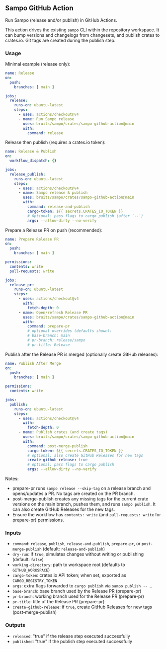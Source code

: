 ## Sampo GitHub Action

Run Sampo (release and/or publish) in GitHub Actions.

This action drives the existing `sampo` CLI within the repository workspace. It can bump versions and changelogs from changesets, and publish crates to crates.io. Git tags are created during the publish step.

### Usage

Minimal example (release only):

```yaml
name: Release
on:
  push:
    branches: [ main ]

jobs:
  release:
    runs-on: ubuntu-latest
    steps:
      - uses: actions/checkout@v4
      - name: Run Sampo release
        uses: bruits/sampo/crates/sampo-github-action@main
        with:
          command: release
```

Release then publish (requires a crates.io token):

```yaml
name: Release & Publish
on:
  workflow_dispatch: {}

jobs:
  release_publish:
    runs-on: ubuntu-latest
    steps:
      - uses: actions/checkout@v4
      - name: Sampo release & publish
        uses: bruits/sampo/crates/sampo-github-action@main
        with:
          command: release-and-publish
          cargo-token: ${{ secrets.CRATES_IO_TOKEN }}
          # Optional: pass flags to cargo publish (after `--`)
          args: --allow-dirty --no-verify
```

Prepare a Release PR on push (recommended):

```yaml
name: Prepare Release PR
on:
  push:
    branches: [ main ]

permissions:
  contents: write
  pull-requests: write

jobs:
  release_pr:
    runs-on: ubuntu-latest
    steps:
      - uses: actions/checkout@v4
        with:
          fetch-depth: 0
      - name: Open/refresh Release PR
        uses: bruits/sampo/crates/sampo-github-action@main
        with:
          command: prepare-pr
          # optional overrides (defaults shown):
          # base-branch: main
          # pr-branch: release/sampo
          # pr-title: Release
```

Publish after the Release PR is merged (optionally create GitHub releases):

```yaml
name: Publish After Merge
on:
  push:
    branches: [ main ]

permissions:
  contents: write

jobs:
  publish:
    runs-on: ubuntu-latest
    steps:
      - uses: actions/checkout@v4
        with:
          fetch-depth: 0
      - name: Publish crates (and create tags)
        uses: bruits/sampo/crates/sampo-github-action@main
        with:
          command: post-merge-publish
          cargo-token: ${{ secrets.CRATES_IO_TOKEN }}
          # optional: also create GitHub Releases for new tags
          create-github-release: true
          # optional: pass flags to cargo publish
          args: --allow-dirty --no-verify
```

Notes:

- prepare-pr runs `sampo release --skip-tag` on a release branch and opens/updates a PR. No tags are created on the PR branch.
- post-merge-publish creates any missing tags for the current crate versions on the main branch, pushes them, and runs `sampo publish`. It can also create GitHub Releases for the new tags.
- Ensure the workflow has `contents: write` (and `pull-requests: write` for prepare-pr) permissions.

### Inputs

- `command`: `release`, `publish`, `release-and-publish`, `prepare-pr`, or `post-merge-publish` (default: `release-and-publish`)
- `dry-run`: if `true`, simulates changes without writing or publishing (default: `false`)
- `working-directory`: path to workspace root (defaults to `GITHUB_WORKSPACE`)
- `cargo-token`: crates.io API token; when set, exported as `CARGO_REGISTRY_TOKEN`
- `args`: extra flags forwarded to `cargo publish` via `sampo publish -- …`
- `base-branch`: base branch used by the Release PR (prepare-pr)
- `pr-branch`: working branch used for the Release PR (prepare-pr)
- `pr-title`: title of the Release PR (prepare-pr)
- `create-github-release`: if `true`, create GitHub Releases for new tags (post-merge-publish)

### Outputs

- `released`: "true" if the release step executed successfully
- `published`: "true" if the publish step executed successfully
